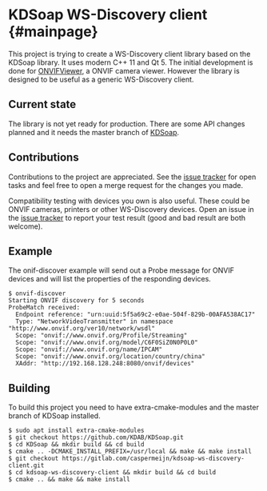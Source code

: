 # KDSoap WS-Discovery client                {#mainpage}

This project is trying to create a WS-Discovery client library based on the KDSoap
library. It uses modern C++ 11 and Qt 5. The initial development is done for
[ONVIFViewer](https://gitlab.com/caspermeijn/onvifviewer), a ONVIF camera viewer.
However the library is designed to be useful as a generic WS-Discovery client.

## Current state

The library is not yet ready for production. There are some API changes planned and it needs the master branch of [KDSoap](https://github.com/KDAB/KDSoap).

## Contributions

Contributions to the project are appreciated. See the
[issue tracker](https://gitlab.com/caspermeijn/kdsoap-ws-discovery-client/issues)
for open tasks and feel free to open a merge request for the changes you made.

Compatibility testing with devices you own is also useful. These could be ONVIF
cameras, printers or other WS-Discovery devices. Open an issue in the
[issue tracker](https://gitlab.com/caspermeijn/kdsoap-ws-discovery-client/issues)
to report your test result (good and bad result are both welcome).

## Example

The onif-discover example will send out a Probe message for ONVIF devices and will list the properties of the responding devices.

``` 
$ onvif-discover
Starting ONVIF discovery for 5 seconds
ProbeMatch received:
  Endpoint reference: "urn:uuid:5f5a69c2-e0ae-504f-829b-00AFA538AC17"
  Type: "NetworkVideoTransmitter" in namespace "http://www.onvif.org/ver10/network/wsdl"
  Scope: "onvif://www.onvif.org/Profile/Streaming"
  Scope: "onvif://www.onvif.org/model/C6F0SiZ0N0P0L0"
  Scope: "onvif://www.onvif.org/name/IPCAM"
  Scope: "onvif://www.onvif.org/location/country/china"
  XAddr: "http://192.168.128.248:8080/onvif/devices"
```

## Building

To build this project you need to have extra-cmake-modules and the master branch of KDSoap installed.

```
$ sudo apt install extra-cmake-modules
$ git checkout https://github.com/KDAB/KDSoap.git
$ cd KDSoap && mkdir build && cd build
$ cmake .. -DCMAKE_INSTALL_PREFIX=/usr/local && make && make install
$ git checkout https://gitlab.com/caspermeijn/kdsoap-ws-discovery-client.git
$ cd kdsoap-ws-discovery-client && mkdir build && cd build
$ cmake .. && make && make install
```
